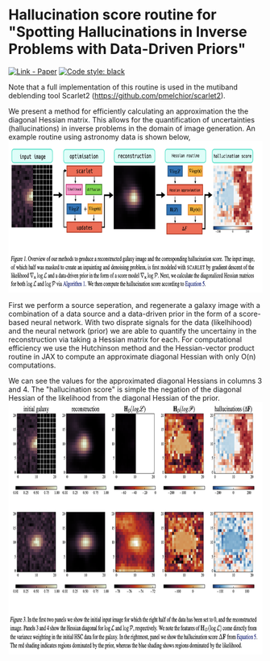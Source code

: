 # Hallucination score routine for "Spotting Hallucinations in Inverse Problems with Data-Driven Priors"
[![Link - Paper](https://img.shields.io/badge/Link-Paper-blue)](https://arxiv.org/abs/2306.13272)
[![Code style: black](https://img.shields.io/badge/code%20style-black-000000.svg)](https://github.com/psf/black)

Note that a full implementation of this routine is used in the mutiband deblending tool Scarlet2 (https://github.com/pmelchior/scarlet2).

We present a method for efficiently calculating an approximation the the diagonal Hessian matrix. This allows for the quantification of uncertainties (hallucinations) in inverse problems in the domain of image generation. An example routine using astronomy data is shown below,
<img src="/images/fig1.png" height="300">

First we perform a source seperation, and regenerate a galaxy image with a combination of a data source and a data-driven prior in the form of a score-based neural network. With two disprate signals for the data (likelhihood) and the neural network (prior) we are able to quantify the uncertainy in the reconstruction via taking a Hessian matrix for each. For computational efficiency we use the Hutchinson method and the Hessian-vector product routine in JAX to compute an approximate diagonal Hessian with only O(n) computations. 

We can see the values for the approximated diagonal Hessians in columns 3 and 4. The "hallucination score" is simple the negation of the diagonal Hessian of the likelihood from the diagonal Hessian of the prior.
<img src="/images/fig2.png" height="500">
